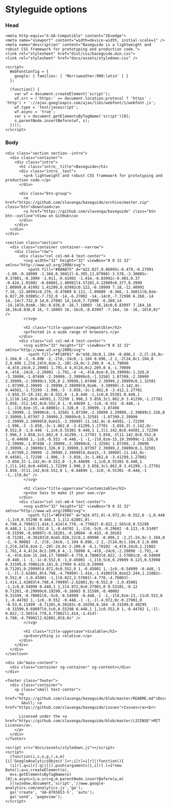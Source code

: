 # Styleguide options

### Head

    <meta http-equiv="X-UA-Compatible" content="IE=edge">
    <meta name="viewport" content="width=device-width, initial-scale=1" />
    <meta name="description" content="Baseguide is a lightweight and robust CSS framework for prototyping and production code.">
    <link rel="stylesheet" href="dist/css/baseguide.min.css">
    <link rel="stylesheet" href="docs/assets/styledown.css" />

    <script>
      WebFontConfig = {
        google: { families: [ 'Merriweather:900:latin' ] }
      };

      (function() {
        var wf = document.createElement('script');
        wf.src = ('https:' == document.location.protocol ? 'https' : 'http') + '://ajax.googleapis.com/ajax/libs/webfont/1/webfont.js';
        wf.type = 'text/javascript';
        wf.async = 'true';
        var s = document.getElementsByTagName('script')[0];
        s.parentNode.insertBefore(wf, s);
      })();
    </script>

### Body

    <div class="section section--intro">
      <div class="container">
        <div class="intro">
          <h1 class="intro__title">Baseguide</h1>
          <div class="intro__text">
            <p>A lightweight and robust CSS framework for prototyping and production code.</p>
          </div>

          <div class="btn-group">
            <a href="https://github.com/slavanga/baseguide/archive/master.zip" class="btn">Download</a>
            <a href="https://github.com/slavanga/baseguide" class="btn btn--outline">View on GitHub</a>
          </div>
        </div>
      </div>
    </div>

    <section class="section">
      <div class="container container--narrow">
        <div class="row">
          <div class="col col-md-4 text-center">
            <svg width="32" height="32" viewBox="0 0 32 32" xmlns="http://www.w3.org/2000/svg">
              <path fill="#88AB75" d="m22.027,9.06995c-0.479,-0.27991 -1.09,-0.10999 -1.366,0.36011l-6.395,11.07996l-3.578,-3.30005c-0.37801,-0.3999 -1.011,-0.41992 -1.414,-0.03992c-0.403,0.37 -0.424,1.01001 -0.04601,1.40991l4.57201,4.22009c0.377,0.3999 1.00999,0.41992 1.41299,0.03992c0.122,-0.10999 7.18,-12.40991 7.18,-12.40991c0.276,-0.47009 0.112,-1.09009 -0.366,-1.36011l0,0zm-6.027,20.93005c-7.732,0 -14,-6.27002 -14,-14c0,-7.72998 6.268,-14 14,-14c7.732,0 14,6.27002 14,14c0,7.72998 -6.268,14 -14,14l0,0zm0,-30c-8.836,0 -16,7.16003 -16,16c0,8.83997 7.164,16 16,16c8.836,0 16,-7.16003 16,-16c0,-8.83997 -7.164,-16 -16,-16l0,0z" />
            </svg>

            <h2 class="title-uppercase">Compatible</h2>
            <p>Tested in a wide range of browsers.</p>
          </div>
          <div class="col col-md-4 text-center">
            <svg width="32" height="32" viewBox="0 0 32 32" xmlns="http://www.w3.org/2000/svg">
              <path fill="#F18F01" d="m30,28c0,1.104 -0.896,2 -2,2l-24,0c-1.104,0 -2,-0.896 -2,-2l0,-24c0,-1.104 0.896,-2 2,-2l24,0c1.104,0 2,0.896 2,2l0,24l0,0zm-2,-28l-24,0c-2.209,0 -4,1.79099 -4,4l0,24c0,2.20901 1.791,4 4,4l24,0c2.209,0 4,-1.79099 4,-4l0,-24c0,-2.20901 -1.791,-4 -4,-4l0,0zm-8,19.39999c-1.326,0 -2.39999,-1.07498 -2.39999,-2.39999c0,-1.32501 1.07399,-2.39999 2.39999,-2.39999c1.326,0 2.39999,1.07498 2.39999,2.39999c0,1.32501 -1.07399,2.39999 -2.39999,2.39999l0,0zm6,-3.39999l-2.142,0c-0.44501,-1.72299 -1.996,-3 -3.858,-3c-1.862,0 -3.412,1.27701 -3.858,3l-10.142,0c-0.552,0 -1,0.448 -1,1c0,0.55301 0.448,1 1,1l10.142,0c0.44501,1.72299 1.996,3 3.858,3c1.862,0 3.41299,-1.27701 3.858,-3l2.142,0c0.552,0 1,-0.44699 1,-1c0,-0.552 -0.448,-1 -1,-1l0,0zm-15,-4.60001c-1.326,0 -2.39999,-1.07498 -2.39999,-2.39999c0,-1.32501 1.07399,-2.39899 2.39999,-2.39899c1.326,0 2.39999,1.07397 2.39999,2.39899c0,1.32501 -1.07399,2.39999 -2.39999,2.39999l0,0zm15,-3.39999l-11.142,0c-0.44501,-1.72299 -1.996,-3 -3.858,-3c-1.862,0 -3.41299,1.27701 -3.858,3l-1.142,0c-0.552,0 -1,0.448 -1,1c0,0.55301 0.448,1 1,1l1.142,0c0.44501,1.72299 1.996,3 3.858,3c1.862,0 3.41299,-1.27701 3.858,-3l11.142,0c0.552,0 1,-0.44699 1,-1c0,-0.552 -0.448,-1 -1,-1l0,0zm-15,19.39999c-1.326,0 -2.39999,-1.07498 -2.39999,-2.39999c0,-1.32501 1.07399,-2.39899 2.39999,-2.39899c1.326,0 2.39999,1.07397 2.39999,2.39899c0,1.32501 -1.07399,2.39999 -2.39999,2.39999l0,0zm15,-3.39999l-11.142,0c-0.44501,-1.72198 -1.996,-3 -3.858,-3c-1.862,0 -3.41299,1.27802 -3.858,3l-1.142,0c-0.552,0 -1,0.44699 -1,1c0,0.55301 0.448,1 1,1l1.142,0c0.44501,1.72299 1.996,3 3.858,3c1.862,0 3.41299,-1.27701 3.858,-3l11.142,0c0.552,0 1,-0.44699 1,-1c0,-0.55301 -0.448,-1 -1,-1l0,0z" />
            </svg>

            <h2 class="title-uppercase">Customizable</h2>
            <p>Use Sass to make it your own.</p>
          </div>
          <div class="col col-md-4 text-center">
            <svg width="32" height="32" viewBox="0 0 32 32" xmlns="http://www.w3.org/2000/svg">
              <path fill="#EF476F" d="m24.972,6l-4.972,0c-0.552,0 -1,0.448 -1,1c0,0.55298 0.448,1 1,1l2.62801,0l-4.798,4.79901l1.414,1.414l4.778,-4.77802l-0.022,2.565c0,0.55298 0.448,1 1,1c0.552,0 1,-0.44702 1,-1l0,-5c0,-0.29602 -0.123,-0.53497 -0.31599,-0.69897c-0.18201,-0.18604 -0.433,-0.30103 -0.71201,-0.30103l0,0zm5.028,22c0,1.09998 -0.896,2 -2,2l-24,0c-1.104,0 -2,-0.90002 -2,-2l0,-24c0,-1.104 0.896,-2 2,-2l24,0c1.104,0 2,0.896 2,2l0,24l0,0zm-2,-28l-24,0c-2.209,0 -4,1.79102 -4,4l0,24c0,2.21002 1.791,4 4,4l24,0c2.209,0 4,-1.78998 4,-4l0,-24c0,-2.20898 -1.791,-4 -4,-4l0,0zm-15.244,17.78998l-4.778,4.78003l0.022,-2.57001c0,-0.54999 -0.448,-1 -1,-1c-0.552,0 -1,0.45001 -1,1l0,5c0,0.29999 0.123,0.53998 0.31599,0.70001c0.181,0.17999 0.433,0.29999 0.71201,0.29999l4.972,0c0.552,0 1,-0.45001 1,-1c0,-0.54999 -0.448,-1 -1,-1l-2.62801,0l4.798,-4.79999l-1.414,-1.41003l0,0zm12.244,1.21002c-0.552,0 -1,0.45001 -1,1l0.022,2.57001l-4.778,-4.78003l-1.414,1.41003l4.798,4.79999l-2.62801,0c-0.552,0 -1,0.45001 -1,1c0,0.54999 0.448,1 1,1l4.972,0c0.27901,0 0.53101,-0.12 0.71201,-0.29999c0.19299,-0.16003 0.31599,-0.40002 0.31599,-0.70001l0,-5c0,-0.54999 -0.448,-1 -1,-1l0,0zm-13,-11c0.552,0 1,-0.44702 1,-1c0,-0.552 -0.448,-1 -1,-1l-4.972,0c-0.27901,0 -0.53,0.11499 -0.71201,0.30103c-0.19299,0.164 -0.31599,0.40295 -0.31599,0.69897l0,5c0,0.55298 0.448,1 1,1c0.552,0 1,-0.44702 1,-1l-0.022,-2.565l4.778,4.77802l1.414,-1.414l-4.798,-4.79901l2.62801,0l0,0z" />
            </svg>

            <h2 class="title-uppercase">Scalable</h2>
            <p>Everything is relative.</p>
          </div>
        </div>
      </div>
    </section>

    <div id="main-content">
      <div class="container sg-container" sg-content></div>
    </div>

    <footer class="footer">
      <div class="container">
        <p class="small text-center">
          <a href="https://github.com/slavanga/baseguide/blob/master/README.md">Documentation</a>
           &bull; <a href="https://github.com/slavanga/baseguide/issues">Issues</a><br>

          Licensed under the <a href="https://github.com/slavanga/baseguide/blob/master/LICENSE">MIT License</a>.
        </p>
      </div>
    </footer>

    <script src="docs/assets/styledown.js"></script>
    <script>
      (function(i,s,o,g,r,a,m){i['GoogleAnalyticsObject']=r;i[r]=i[r]||function(){
      (i[r].q=i[r].q||[]).push(arguments)},i[r].l=1*new Date();a=s.createElement(o),
      m=s.getElementsByTagName(o)[0];a.async=1;a.src=g;m.parentNode.insertBefore(a,m)
      })(window,document,'script','//www.google-analytics.com/analytics.js','ga');
      ga('create', 'UA-8765653-5', 'auto');
      ga('send', 'pageview');
    </script>

